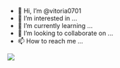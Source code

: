 - 👋 Hi, I’m @vitoria0701
- 👀 I’m interested in ...
- 🌱 I’m currently learning ...
- 💞️ I’m looking to collaborate on ...
- 📫 How to reach me ...

![](https://miro.medium.com/v2/resize:fit:1400/1*In5pIWTD7xxSvkbs0xXuGQ.gif)
